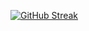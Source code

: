 

[![GitHub Streak](https://github-readme-streak-stats.herokuapp.com?user=bahadirumutiscimen&theme=tokyonight&date_format=j%20M%5B%20Y%5D)](https://git.io/streak-stats)
